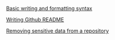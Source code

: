 [Basic writing and formatting syntax](https://docs.github.com/en/get-started/writing-on-github/getting-started-with-writing-and-formatting-on-github/basic-writing-and-formatting-syntax)

[Writing Github README](https://medium.com/analytics-vidhya/writing-github-readme-e593f278a796#:~:text=To%20create%20a%20horizontal%20rule,%2C%20or%20underscores%20(%20___%20).)


[Removing sensitive data from a repository](https://docs.github.com/en/authentication/keeping-your-account-and-data-secure/removing-sensitive-data-from-a-repository)
